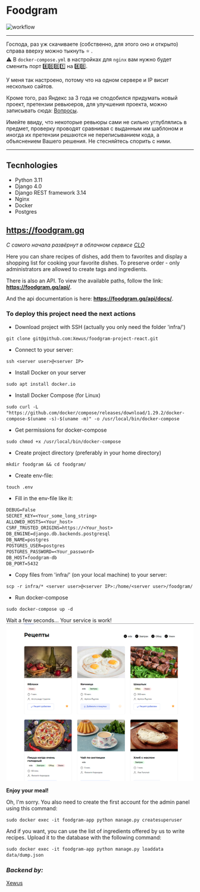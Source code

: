 # Foodgram

![workflow](https://github.com/Xewus/Foodgram/actions/workflows/main.yml/badge.svg)

***
Господа, раз уж скачиваете (собственно, для этого оно и открыто) справа вверху можно тыкнуть :star: .  
:warning: В `docker-compose.yml` в настройках для `nginx` вам нужно будет сменить порт :eight::zero::zero::one: на :eight::zero:.

У меня так настроено, потому что на одном сервере и IP висит несколько сайтов.

Кроме того, раз Яндекс за 3 года не сподобился придумать новый проект, претензии ревьюеров, для улучшения проекта, можно записывать сюда: [Вопросы](https://github.com/Xewus/foodgram-project-react/issues).

Имейте ввиду, что некоторые ревьюры сами не сильно углублялись в предмет, проверку проводят сравнивая с выданным им шаблоном и иногда их претензии решаются не переписыванием кода, а объяснением Вашего решения. Не стесняйтесь спорить с ними. 
***

## Tecnhologies

- Python 3.11
- Django 4.0
- Django REST framework 3.14
- Nginx
- Docker
- Postgres

## https://foodgram.gq

*С самого начала развёрнут в облачном сервисе [CLO](https://lk.clo.ru/sign/up/?ref_id=1113625)*

Here you can share recipes of dishes, add them to favorites and display a shopping list for cooking your favorite dishes.
To preserve order - only administrators are allowed to create tags and ingredients.

There is also an API. To view the available paths, follow the link: **https://foodgram.gq/api/**.

And the api documentation is here: **https://foodgram.gq/api/docs/**.

### To deploy this project need the next actions

- Download project with SSH (actually you only need the folder 'infra/')

```text
git clone git@github.com:Xewus/foodgram-project-react.git
```

- Connect to your server:

```text
ssh <server user>@<server IP>
```

- Install Docker on your server

```text
sudo apt install docker.io
```

- Install Docker Compose (for Linux)

```text
sudo curl -L "https://github.com/docker/compose/releases/download/1.29.2/docker-compose-$(uname -s)-$(uname -m)" -o /usr/local/bin/docker-compose
```

- Get permissions for docker-compose

```text
sudo chmod +x /usr/local/bin/docker-compose
```

- Create project directory (preferably in your home directory)

```text
mkdir foodgram && cd foodgram/
```

- Create env-file:

```text
touch .env
```

- Fill in the env-file like it:

```text
DEBUG=False
SECRET_KEY=<Your_some_long_string>
ALLOWED_HOSTS=<Your_host>
CSRF_TRUSTED_ORIGINS=https://<Your_host>
DB_ENGINE=django.db.backends.postgresql
DB_NAME=postgres
POSTGRES_USER=postgres
POSTGRES_PASSWORD=<Your_password>
DB_HOST=foodgram-db
DB_PORT=5432
```

- Copy files from 'infra/' (on your local machine) to your server:

```text
scp -r infra/* <server user>@<server IP>:/home/<server user>/foodgram/
```

- Run docker-compose

```text
sudo docker-compose up -d
```

Wait a few seconds...
Your service is work!
![Иллюстрация к проекту](https://github.com/Xewus/Foodgram/blob/master/screen.png)

**Enjoy your meal!**

Oh, I'm sorry. You also need to create the first account for the admin panel using this command:

```text
sudo docker exec -it foodgram-app python manage.py createsuperuser
```

And if you want, you can use the list of ingredients offered by us to write recipes.
Upload it to the database with the following command:

```text
sudo docker exec -it foodgram-app python manage.py loaddata data/dump.json
```

### *Backend by:*

[Xewus](https://github.com/Xewus)
